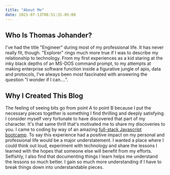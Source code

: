 ```yaml
---
title: "About Me"
date: 2021-07-13T06:51:31-05:00
---
```

## Who Is Thomas Johander?
     
I've had the title "Engineer" during most of my professional life.  It has never really fit, though.  "Explorer" rings much more true if I was to describe my relationship to technology. From my first experiences as a kid staring at the inky black depths of an MS-DOS command prompt, to my attempts at making enterprise software function inside a figurative jungle of apis, data and protocols, I've always been most fascinated with answering the question "I wonder if I can....".     

## Why I Created This Blog
The feeling of seeing bits go from point A to point B because I put the necessary pieces together is something I find thrilling and deeply satisfying.  I consider myself very fortunate to have discovered that part of my character.  It's that same thrill that's motivated me to share my discoveries to you.
I came to coding by way of an amazing [full-stack Javascript bootcamp](https://www.primeacademy.io/).  To say this experience had a positive impact on my personal and professional life would be a major understatement.  I wanted a place where I could think out loud, experiment with technology and share the lessons I learned with the hopes that someone else will benefit from my efforts.  Selfishly, I also find that documenting things I learn helps me understand the lessons so much better.  I gain so much more understanding if I have to break things down into understandable pieces.

